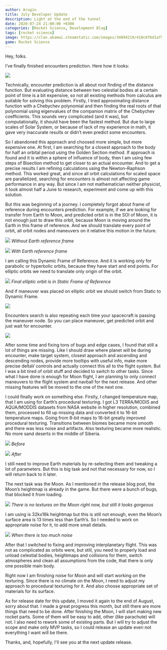 ```yaml
---
author: Arugin
title: July Developer Update
description: Light at the end of the tunnel
date: 2020-07-24 21:00:00 +0300
categories: [Rocket Science, Development Blog]
tags: [rocket science]
image: https://clan.akamai.steamstatic.com/images/34094219/410c6f6d1af98c1a43df3879236eb81a25ed6a16_400x225.png
game: Rocket Science
---
```

Hey, folks.

I’ve finally finished encounters prediction. Here how it looks:

![](https://media3.giphy.com/media/IzciY98lZkQMI6DZzm/giphy.gif)

Technically, encounter prediction is all about root finding of the distance function. But evaluating distance between two celestial bodies at a certain point of time is a bit expensive, so not all existing methods from calculus are suitable for solving this problem. Firstly, I tried approximating distance function with a Chebychev polynomial and then finding the real roots of that polynomial using eigenvalues of the companion matrix of the Chebychev coefficients. This sounds very complicated (and it was), but computationally, it should have been the fastest method. But due to large scales of Solar System, or because of lack of my experience in math, it gave very inaccurate results or didn’t even predict some encounters.

So I abandoned this approach and choosed more simple, but more expensive one. At first, I am searching for a closest approach to the body for half an orbital period using the Golden Section method. If approach is found and it is within a sphere of influence of body, then I am using few steps of Bisection method to get closer to an actual encounter. And to get a precise results I am refining calculations using the Newton–Raphson method. This worked great, and since all orbit calculations for scaled space are parallelized, searching for encounters is almost not affecting game performance in any way. But since I am not mathematician neither physicist, it took almost half a June to research, experiment and come up with this solution.

But this was beginning of a journey. I completely forgot about frame of reference during encounters prediction. For example, if we are looking for transfer from Earth to Moon, and predicted orbit is in the SOI of Moon, it is not enough just to draw this orbit, because Moon is moving around the Earth in this frame of reference. And we should translate every point of orbit, all orbit nodes and maneuvers on it relative this motion in the future.

![](https://clan.akamai.steamstatic.com/images//34094219/0527348e0305d8ff0d340a39eb8237569df9e273.png)
_Without Earth reference frame_

![](https://clan.akamai.steamstatic.com/images//34094219/e085ad330b873feacb63aab872eb73ef022a6fb4.png)
_With Earth reference frame_

I am calling this Dynamic Frame of Reference. And it is working only for parabolic or hyperbolic orbits, because they have start and end points. For elliptic orbits we need to translate only origin of the orbit.

![](https://media1.giphy.com/media/QAg3cCelUeYVAAte7w/giphy.gif)
_Final elliptic orbit is in Static Frame of Reference_

And if maneuver was placed on elliptic orbit we should switch from Static to Dynamic Frame.

![](https://media0.giphy.com/media/RfNDthTrL0fWg6SxDL/giphy.gif)

Encounters search is also repeating each time your spacecraft is passing the maneuver node. So you can place maneuver, get predicted orbit and just wait for encounter.

![](https://media1.giphy.com/media/RMeMOcWsfmHsX8DfIl/giphy.gif)

After some time and fixing tons of bugs and edge cases, I found that still a lot of things are missing. Like I should draw where planet will be during encounter, make target system, closest approach and ascending and descending nodes, provide more tooltips with useful info, make more precise deltaV controls and actually connect this all to the flight system. But I was a bit tired of orbit stuff and decided to switch to other tasks. Since what I have done is enough for Moon flight, I am planning to only connect maneuvers to the flight system and navball for the next release. And other missing features will be moved to the one of the next one.

I could finally work on something else. Firstly, I changed temperature map, that I am using for Earth’s procedural texturing. I got L3 TERRA/MODIS and AQUA/MODDIS datasets from NASA website in higher resolution, combined them, processed to fill up missing data and converted it to 16-bit temperature maps. Going from 8-bit maps to 16-bit greatly improved procedural texturing. Transitions between biomes became more smooth and there was less noise and artifacts. Also texturing became more realistic. No more sand deserts in the middle of Siberia.

![](https://clan.akamai.steamstatic.com/images//34094219/589a043cf35015de9a9a3edd0a262cc87f4314ed.png)
_Before_

![](https://clan.akamai.steamstatic.com/images//34094219/2b2463762c1fd7d05d5e6cef7ff719f55034dadc.png)
_After_

I still need to improve Earth materials by re-selecting them and tweaking a lot of parameters. But this is big task and not that necessary for now, so I will return back to it later.

The next task was the Moon. As I mentioned in the release blog post, the Moon’s heightmap is already in the game. But there were a bunch of bugs, that blocked it from loading.

![](https://clan.akamai.steamstatic.com/images//34094219/3e95297bc5ea6a1ac2b53a69e991cced7be2d487.png)
_There is no textures on the Moon right now, but still it looks gorgeous_

I am using is 32kx16k heightmap but this is still not enough, even the Moon’s surface area is 13 times less than Earth’s. So I needed to work on appropriate noise for it, to add more small details.

![](https://clan.akamai.steamstatic.com/images//34094219/77d2a07e448a6f7eabb1f1d70a9af1b207a4dfbd.png)
_When there is too much noise_

After that I switched to fixing and improving interplanetary flight. This was not as complicated as orbits were, but still, you need to properly load and unload celestial bodies, heightmaps and collisions for them, switch atmospheres and clean all assumptions from the code, that there is only one possible main body.

Right now I am finishing noise for Moon and will start working on the texturing. Since there is no climate on the Moon, I need to adjust my approach to procedural texturing for it. And also choose appropriate set of materials for its surface.

As for release date for this update, I moved it again to the end of August, sorry about that. I made a great progress this month, but still there are more things that need to be done. After finishing the Moon, I will start making new rocket parts. Some of them will be easy to add, other (like parachute) will not. I also need to rework some of existing parts. But I will try to adjust the scope and make only MVP tasks, so I could release an update even not everything I want will be there.

Thanks, and, hopefully, I'll see you at the next update release.
